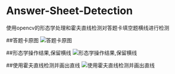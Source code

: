 # Answer-Sheet-Detection
使用opencv的形态学处理和霍夫直线检测对答题卡填空题横线进行检测

##答题卡原图
![答题卡原图](https://user-images.githubusercontent.com/42511297/136964096-defc7c85-5dc5-40e6-9336-d79ca6423b2e.jpg)

##形态学操作结果,保留横线
![形态学操作结果,保留横线](https://user-images.githubusercontent.com/42511297/136964158-3deff157-adce-4351-ae92-4fe2afbf5c0f.jpg)

##使用霍夫直线检测并画出直线
![使用霍夫直线检测并画出直线](https://user-images.githubusercontent.com/42511297/136964226-020c10ac-83bc-4a35-b0a2-4172a0c62955.jpg)

